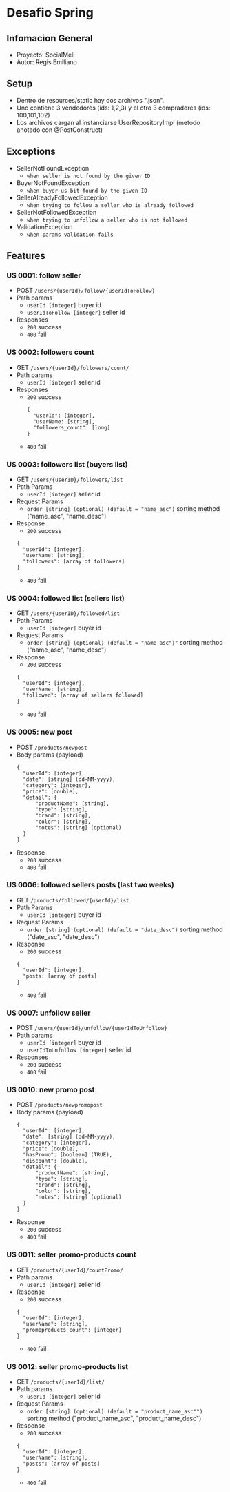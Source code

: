 # Desafio Spring

## Infomacion General
* Proyecto: SocialMeli
* Autor: Regis Emiliano

## Setup
- Dentro de resources/static hay dos archivos ".json".
- Uno contiene 3 vendedores (ids: 1,2,3) y el otro 3 compradores (ids: 100,101,102)
- Los archivos cargan al instanciarse UserRepositoryImpl (metodo anotado con @PostConstruct)

## Exceptions
* SellerNotFoundException
  - `when seller is not found by the given ID`
* BuyerNotFoundException
  - `when buyer us bit found by the given ID` 
* SellerAlreadyFollowedException
  - `when trying to follow a seller who is already followed`
* SellerNotFollowedException
  - `when trying to unfollow a seller who is not followed`
* ValidationException    
  - `when params validation fails`

## Features

### US 0001: follow seller
* POST `/users/{userId}/follow/{userIdToFollow}`
* Path params
    * `userId [integer]` buyer id
    * `userIdToFollow [integer]` seller id
* Responses
    * `200` success
    * `400` fail

### US 0002: followers count
* GET `/users/{userId}/followers/count/`
* Path params
    * `userId [integer]` seller id
* Responses
  * `200` success      
    ```
    { 
      "userId": [integer],
      "userName: [string],
      "followers_count": [long] 
    }
    ```
  * `400` fail
    
### US 0003: followers list (buyers list)
* GET `/users/{userID}/followers/list`
* Path Params
    * `userId [integer]` seller id
* Request Params
    * `order [string] (optional) (default = "name_asc")` sorting method ("name_asc", "name_desc")
* Response
    * `200` success
    ```
    { 
      "userId": [integer],
      "userName: [string],
      "followers": [array of followers] 
    }
    ```
    * `400` fail

### US 0004: followed list (sellers list)
* GET `/users/{userID}/followed/list`
* Path Params
    * `userId [integer]` buyer id
* Request Params
    * `order [string] (optional) (default = "name_asc")"` sorting method ("name_asc", "name_desc")
* Response
    * `200` success
    ```
    { 
      "userId": [integer],
      "userName: [string],
      "followed": [array of sellers followed] 
    }
    ```
    * `400` fail

### US 0005: new post
* POST `/products/newpost`
* Body params (payload)
    ```
    {
      "userId": [integer],
      "date": [string] (dd-MM-yyyy),
      "category": [integer],
      "price": [double],
      "detail": {
          "productName": [string],
          "type": [string],
          "brand": [string],
          "color": [string],
          "notes": [string] (optional)
      }
    }
    ```
* Response
    * `200` success
    * `400` fail
    
### US 0006: followed sellers posts (last two weeks)
* GET `/products/followed/{userId}/list`
* Path Params
    * `userId [integer]` buyer id
* Request Params
    * `order [string] (optional) (default = "date_desc")` sorting method ("date_asc", "date_desc")
* Response
    * `200` success
    ```
    {
      "userId": [integer],
      "posts: [array of posts]
    }
    ```
    * `400` fail

### US 0007: unfollow seller
* POST `/users/{userId}/unfollow/{userIdToUnfollow}`
* Path params
    * `userId [integer]` buyer id
    * `userIdToUnfollow [integer]` seller id
* Responses
    * `200` success
    * `400` fail
    
### US 0010: new promo post
* POST `/products/newpromopost`
* Body params (payload)
    ```
    {
      "userId": [integer],
      "date": [string] (dd-MM-yyyy),
      "category": [integer],
      "price": [double],
      "hasPromo": [boolean] (TRUE),
      "discount": [double],
      "detail": {
          "productName": [string],
          "type": [string],
          "brand": [string],
          "color": [string],
          "notes": [string] (optional)
      }
    }
    ```
* Response
    * `200` success
    * `400` fail
    
### US 0011: seller promo-products count
* GET `/products/{userId}/countPromo/`
* Path params
    * `userId [integer]` seller id
* Response
    * `200` success
    ```
    {
      "userId": [integer],
      "userName": [string],
      "promoproducts_count": [integer]
    }
    ```
    * `400` fail

### US 0012: seller promo-products list
* GET `/products/{userId}/list/`
* Path params
  * `userId [integer]` seller id
* Request Params
  * `order [string] (optional) (default = "product_name_asc"")` sorting method ("product_name_asc", "product_name_desc")  
* Response
    * `200` success
    ```
    {
      "userId": [integer],
      "userName": [string],
      "posts": [array of posts]
    }
    ```
    * `400` fail
    
